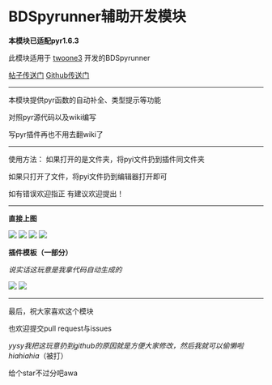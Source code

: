 # BDSpyrunner辅助开发模块

**本模块已适配pyr1.6.3**

此模块适用于 [twoone3](https://github.com/twoone-3) 开发的BDSpyrunner

[帖子传送门](https://www.minebbs.com/threads/bdspyrunner-python.5949)
[Github传送门](https://github.com/twoone-3/BDSpyrunner)

----

本模块提供pyr函数的自动补全、类型提示等功能

对照pyr源代码以及wiki编写

写pyr插件再也不用去翻wiki了

----

使用方法： 如果打开的是文件夹，将pyi文件扔到插件同文件夹

如果只打开了文件，将pyi文件扔到编辑器打开即可

如有错误欢迎指正 有建议欢迎提出！

----

**直接上图**

![](https://i.loli.net/2021/08/06/aSMFYUjAfB6dvxc.png)
![](https://i.loli.net/2021/08/06/tAaCO5gonbh2ZGe.png)
![](https://i.loli.net/2021/08/06/mlW6BhKYcgsQUpz.png)
![](https://i.loli.net/2021/08/06/jK8oXxbtENgGDMs.png)

**插件模板（一部分）**

*说实话这玩意是我拿代码自动生成的*

![](https://i.loli.net/2021/08/06/QJMz7Zd28pEYHvC.png)
![](https://i.loli.net/2021/08/06/C5P2HxJbYf619cQ.png)

----

最后，祝大家喜欢这个模块

也欢迎提交pull request与issues

*yysy我把这玩意扔到github的原因就是方便大家修改，然后我就可以偷懒啦hiahiahia*（被打）

给个star不过分吧awa